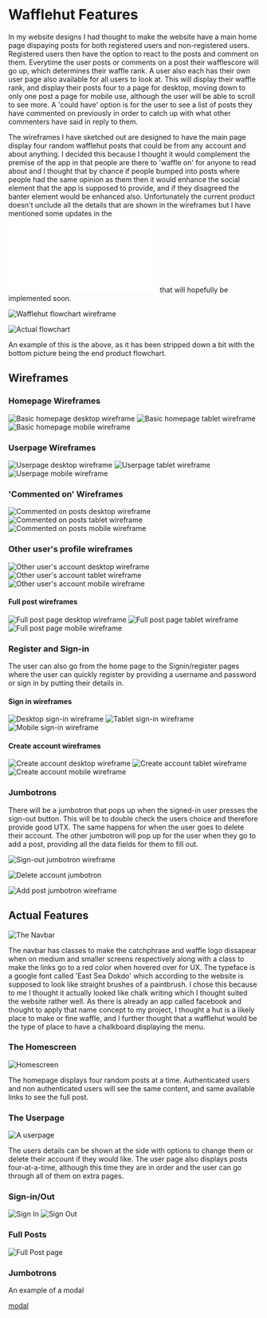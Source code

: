 # Wafflehut Features

In my website designs I had thought to make the website have a main home page dispaying posts for both registered users and non-registered users. Registered users then have the option to react to the posts and comment on them. Everytime the user posts or comments on a post their wafflescore will go up, which determines their waffle rank. A user also each has their own user page also available for all users to look at. This will display their waffle rank, and display their posts four to a page for desktop, moving down to only one post a page for mobile use, although the user will be able to scroll to see more. A 'could have' option is for the user to see a list of posts they have commented on previously in order to catch up with what other commenters have said in reply to them.

The wireframes I have sketched out are designed to have the main page display four random wafflehut posts that could be from any account and about anything. I decided this because I thought it would complement the premise of the app in that people are there to 'waffle on' for anyone to read about and I thought that by chance if people bumped into posts where people had the same opinion as them then it would enhance the social element that the app is supposed to provide, and if they disagreed the banter element would be enhanced also. Unfortunately the current product doesn't unclude all the details that are shown in the wireframes but I have mentioned some updates in the ![Future Improvements file link](FUTUREIMPROVEMENTS.md) that will hopefully be implemented soon.

![Wafflehut flowchart wireframe](documentation/basic-structure/complete-flowchart.png)

![Actual flowchart](documentation/basic-structure/flowchart.jpg)

An example of this is the above, as it has been stripped down a bit with the bottom picture being the end product flowchart.

## Wireframes

### Homepage Wireframes

![Basic homepage desktop wireframe](documentation/wireframes/desktop-wireframes/actual-index-wireframe.png)
![Basic homepage tablet wireframe](documentation/wireframes/tablet-wireframes/tablet-index-wireframe.png)
![Basic homepage mobile wireframe](documentation/wireframes/mobile-wireframes/mobile-index-wireframe.png)

### Userpage Wireframes

![Userpage desktop wireframe](documentation/wireframes/desktop-wireframes/user-account-wireframe.png)
![Userpage tablet wireframe](documentation/wireframes/tablet-wireframes/tablet-profilepage-wireframe.png)
![Userpage mobile wireframe](documentation/wireframes/mobile-wireframes/mobile-userprofile-wireframe.png)

### 'Commented on' Wireframes

![Commented on posts desktop wireframe](documentation/wireframes/desktop-wireframes/commented-posts.png)
![Commented on posts tablet wireframe](documentation/wireframes/tablet-wireframes/tablet-commentedon-posts-wireframe.png)
![Commented on posts mobile wireframe](documentation/wireframes/mobile-wireframes/mobile-commentedposts-wireframe.png)

### Other user's profile wireframes

![Other user's account desktop wireframe](documentation/wireframes/desktop-wireframes/different-account-wireframe.png)
![Other user's account tablet wireframe](documentation/wireframes/tablet-wireframes/tablet-diffaccount-wireframe.png)
![Other user's account mobile wireframe](documentation/wireframes/mobile-wireframes/mobile-otheraccount-wireframe.png)

#### Full post wireframes

![Full post page desktop wireframe](documentation/wireframes/desktop-wireframes/full-post-display-wireframe.png)
![Full post page tablet wireframe](documentation/wireframes/tablet-wireframes/tablet-fullpost-wireframe.png)
![Full post page mobile wireframe](documentation/wireframes/mobile-wireframes/mobile-fullpost-wireframe.png)

### Register and Sign-in

The user can also go from the home page to the Signin/register pages where the user can quickly register by providing a username and password or sign in by putting their details in.

#### Sign in wireframes

![Desktop sign-in wireframe](documentation/wireframes/desktop-wireframes/login-wireframe.png)
![Tablet sign-in wireframe](documentation/wireframes/tablet-wireframes/tablet-login-wireframe.png)
![Mobile sign-in wireframe](documentation/wireframes/mobile-wireframes/mobile-login-wireframe.png)

#### Create account wireframes

![Create account desktop wireframe](documentation/wireframes/desktop-wireframes/register-wireframe.png)
![Create account tablet wireframe](documentation/wireframes/tablet-wireframes/tablet-register-wireframe.png)
![Create account mobile wireframe](documentation/wireframes/mobile-wireframes/mobile-register-wireframe.png)

### Jumbotrons

There will be a jumbotron that pops up when the signed-in user presses the sign-out button. This will be to double check the users choice and therefore provide good UTX. The same happens for when the user goes to delete their account. The other jumbotron will pop up for the user when they go to add a post, providing all the data fields for them to fill out.

![Sign-out jumbotron wireframe](documentation/wireframes/desktop-wireframes/sign-out-jumbotron.png)

![Delete account jumbotron](documentation/wireframes/desktop-wireframes/delete-account-jumbotron.png)

![Add post jumbotron wireframe](documentation/wireframes/desktop-wireframes/add-post-jumbotron-wireframe.png)

## Actual Features

![The Navbar](documentation/finished-content/navbar.jpg)

The navbar has classes to make the catchphrase and waffle logo dissapear when on medium and smaller screens respectively along with a class to make the links go to a red color when hovered over for UX. The typeface is a google font called 'East Sea Dokdo' which according to the website is supposed to look like straight brushes of a paintbrush. I chose this because to me I thought it actually looked like chalk writing which I thought suited the website rather well. As there is already an app called facebook and thought to apply that name concept to my project, I thought a hut is a likely place to make or fine waffle, and I further thought that a wafflehut would be the type of place to have a chalkboard displaying the menu.

### The Homescreen

![Homescreen](documentation/finished-content/homepage.jpg)

The homepage displays four random posts at a time. Authenticated users and non authenticated users will see the same content, and same available links to see the full post.

### The Userpage

![A userpage](documentation/finished-content/user-page.jpg)

The users details can be shown at the side with options to change them or delete their account if they would like. The user page also displays posts four-at-a-time, although this time they are in order and the user can go through all of them on extra pages.

### Sign-in/Out

![Sign In](documentation/finished-content/sign-in.jpg)
![Sign Out](documentation/finished-content/sign-out.jpg)

### Full Posts

![Full Post page](documentation/finished-content/full-post.jpg)

### Jumbotrons

An example of a modal

[modal](documentation/finished-content/modal.jpg)
